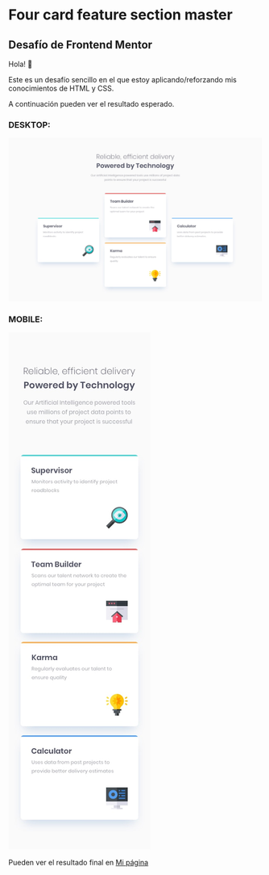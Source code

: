 # Four card feature section master

## Desafío de Frontend Mentor

Hola! 👋 

Este es un desafío sencillo en el que estoy aplicando/reforzando mis conocimientos de HTML y CSS.

A continuación pueden ver el resultado esperado.

### DESKTOP:
![Resultado esperado para desktop](./design/desktop-design.jpg)

### MOBILE:
![Resultado esperado para mobile](./design/mobile-design.jpg)


Pueden ver el resultado final en [Mi página](https://polecoder.github.io/four-card-feature-section-master/)